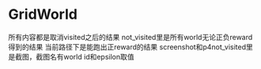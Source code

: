 # GridWorld
所有内容都是取消visited之后的结果
not_visited里是所有world无论正负reward得到的结果
当前路径下是能跑出正reward的结果
screenshot和p4not_visited里是截图，截图名有world id和epsilon取值
